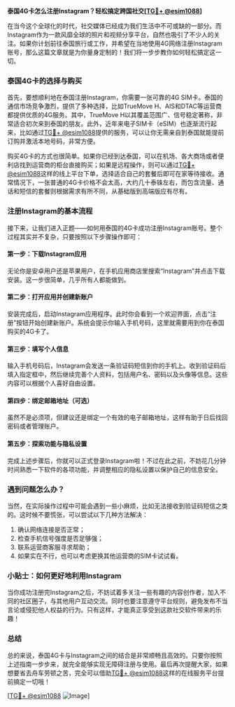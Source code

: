 **泰国4G卡怎么注册Instagram？轻松搞定跨国社交[[TG💪+ @esim1088](https://t.me/s/esim1088)]**

在当今这个全球化的时代，社交媒体已经成为我们生活中不可或缺的一部分。而Instagram作为一款风靡全球的照片和视频分享平台，自然也吸引了不少人的关注。如果你计划前往泰国旅行或工作，并希望在当地使用4G网络注册Instagram账号，那么这篇文章就是为你量身定制的！我们将一步步教你如何轻松搞定这一切。

### 泰国4G卡的选择与购买

首先，要想顺利地在泰国注册Instagram，你需要一张可靠的4G SIM卡。泰国的通信市场竞争激烈，提供了多种选择，比如TrueMove H、AIS和DTAC等运营商都提供优质的4G服务。其中，TrueMove H以其覆盖范围广、信号稳定著称，非常适合初次来到泰国的朋友。此外，近年来电子SIM卡（eSIM）也逐渐流行起来，比如通过[TG💪+ @esim1088](https://t.me/s/esim1088)提供的服务，可以让你无需亲自到泰国就能提前订购并激活本地号码，非常方便。

购买4G卡的方式也很简单。如果你已经到达泰国，可以在机场、各大商场或者便利店找到运营商的柜台直接购买；如果是远程操作，则可以通过[TG💪+ @esim1088](https://t.me/s/esim1088)这样的线上平台下单，选择适合自己的套餐后即可在家等待接收。通常情况下，一张普通的4G卡价格不会太高，大约几十泰铢左右，而包含流量、通话和短信的套餐则根据需求有所不同，从基础版到高端版应有尽有。

### 注册Instagram的基本流程

接下来，让我们进入正题——如何用泰国的4G卡成功注册Instagram账号。整个过程其实并不复杂，只要按照以下步骤操作即可：

#### 第一步：下载Instagram应用
无论你是安卓用户还是苹果用户，在手机应用商店里搜索“Instagram”并点击下载安装。这一步很简单，几乎所有人都能做到。

#### 第二步：打开应用并创建新账户
安装完成后，启动Instagram应用程序。此时你会看到一个欢迎界面，点击“注册”按钮开始创建新账户。系统会提示你输入手机号码，这里就需要用到你在泰国购买的4G卡了。

#### 第三步：填写个人信息
输入手机号码后，Instagram会发送一条验证码短信到你的手机上。收到验证码后填入指定框中，然后继续完善个人资料，包括用户名、密码以及头像等信息。这些内容可以根据个人喜好自由设置。

#### 第四步：绑定邮箱地址（可选）
虽然不是必须项，但建议还是绑定一个有效的电子邮箱地址，这样有助于日后找回密码或者管理账户。

#### 第五步：探索功能与隐私设置
完成上述步骤后，你就可以正式登录Instagram啦！不过在此之前，不妨花几分钟时间熟悉一下软件的各项功能，并调整相应的隐私设置以保护自己的信息安全。

### 遇到问题怎么办？

当然，在实际操作过程中可能会遇到一些小麻烦，比如无法接收到验证码短信之类的。这时候不要慌张，可以尝试以下几种方法解决：

1. 确认网络连接是否正常；
2. 检查手机信号强度是否足够强；
3. 联系运营商客服寻求帮助；
4. 如果实在不行，也可以考虑更换其他运营商的SIM卡试试看。

### 小贴士：如何更好地利用Instagram

当你成功注册完Instagram之后，不妨试着多关注一些有趣的内容创作者，加入不同的社区圈子，与其他用户互动交流。同时也要注意遵守平台规则，避免发布不当言论或侵犯他人权益的行为。只有这样，才能真正享受到这款社交软件带来的乐趣！

### 总结

总的来说，泰国4G卡与Instagram之间的结合是非常顺畅且高效的。只要你按照上述指南一步步来，就完全能够实现无障碍注册与使用。最后再次提醒大家，如果想要省去舟车劳顿之苦，完全可以借助[TG💪+ @esim1088](https://t.me/s/esim1088)这样的在线服务平台提前搞定一切哦！

[[TG💪+ @esim1088](https://t.me/s/esim1088) ![Image](https://i.postimg.cc/4NQfJmqS/Snipaste-2025-05-13-00-14-12.png)]